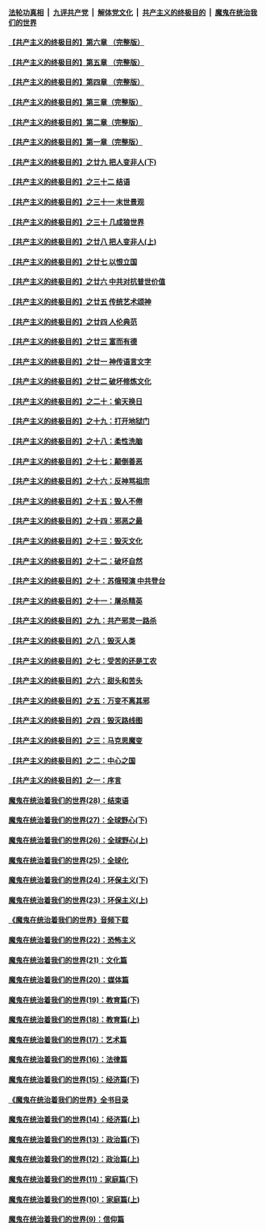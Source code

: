 ####  [法轮功真相](../../../../basic/blob/master/README.md?t=06121531) &nbsp;|&nbsp; [九评共产党](../../../../9ping.md/blob/master/README.md?t=06121531) &nbsp;|&nbsp; [解体党文化](../../../../jtdwh.md/blob/master/README.md?t=06121531)  &nbsp;|&nbsp; [共产主义的终极目的](../../../../gczydzjmd.md/blob/master/README.md?t=06121531) &nbsp;|&nbsp; [魔鬼在统治我们的世界](../../../../mgztzwmdsj.md/blob/master/README.md?t=06121531) 

#### [【共产主义的终极目的】第六章 （完整版）](../pages/nsc422/n11428913.md?t=06121531) 

#### [【共产主义的终极目的】第五章 （完整版）](../pages/nsc422/n11428912.md?t=06121531) 

#### [【共产主义的终极目的】第四章 （完整版）](../pages/nsc422/n11428907.md?t=06121531) 

#### [【共产主义的终极目的】第三章（完整版）](../pages/nsc422/n11428848.md?t=06121531) 

#### [【共产主义的终极目的】第二章（完整版）](../pages/nsc422/n11428831.md?t=06121531) 

#### [【共产主义的终极目的】第一章（完整版）](../pages/nsc422/n11417651.md?t=06121531) 

#### [【共产主义的终极目的】之廿九 把人变非人(下)](../pages/nsc422/n11344140.md?t=06121531) 

#### [【共产主义的终极目的】之三十二 结语](../pages/nsc422/n11360535.md?t=06121531) 

#### [【共产主义的终极目的】之三十一 末世景观](../pages/nsc422/n11351129.md?t=06121531) 

#### [【共产主义的终极目的】之三十 几成狼世界](../pages/nsc422/n11348280.md?t=06121531) 

#### [【共产主义的终极目的】之廿八 把人变非人(上)](../pages/nsc422/n11340492.md?t=06121531) 

#### [【共产主义的终极目的】之廿七 以恨立国](../pages/nsc422/n11336944.md?t=06121531) 

#### [【共产主义的终极目的】之廿六 中共对抗普世价值](../pages/nsc422/n11324785.md?t=06121531) 

#### [【共产主义的终极目的】之廿五 传统艺术颂神](../pages/nsc422/n11296396.md?t=06121531) 

#### [【共产主义的终极目的】之廿四 人伦典范](../pages/nsc422/n11296397.md?t=06121531) 

#### [【共产主义的终极目的】之廿三 富而有德](../pages/nsc422/n11283598.md?t=06121531) 

#### [【共产主义的终极目的】之廿一 神传语言文字](../pages/nsc422/n11263265.md?t=06121531) 

#### [【共产主义的终极目的】之廿二 破坏修炼文化](../pages/nsc422/n11245728.md?t=06121531) 

#### [【共产主义的终极目的】之二十：偷天换日](../pages/nsc422/n11238846.md?t=06121531) 

#### [【共产主义的终极目的】之十九：打开地狱门](../pages/nsc422/n11206376.md?t=06121531) 

#### [【共产主义的终极目的】之十八：柔性洗脑](../pages/nsc422/n11199994.md?t=06121531) 

#### [【共产主义的终极目的】之十七：颠倒善恶](../pages/nsc422/n11179782.md?t=06121531) 

#### [【共产主义的终极目的】之十六：反神骂祖宗](../pages/nsc422/n11166798.md?t=06121531) 

#### [【共产主义的终极目的】之十五：毁人不倦](../pages/nsc422/n11166792.md?t=06121531) 

#### [【共产主义的终极目的】之十四：邪恶之最](../pages/nsc422/n11150249.md?t=06121531) 

#### [【共产主义的终极目的】之十三：毁灭文化](../pages/nsc422/n11135227.md?t=06121531) 

#### [【共产主义的终极目的】之十二：破坏自然](../pages/nsc422/n11135214.md?t=06121531) 

#### [【共产主义的终极目的】之十：苏俄预演 中共登台](../pages/nsc422/n11118424.md?t=06121531) 

#### [【共产主义的终极目的】之十一：屠杀精英](../pages/nsc422/n11118442.md?t=06121531) 

#### [【共产主义的终极目的】之九：共产邪灵一路杀](../pages/nsc422/n11114139.md?t=06121531) 

#### [【共产主义的终极目的】之八：毁灭人类](../pages/nsc422/n11108503.md?t=06121531) 

#### [【共产主义的终极目的】之七：受苦的还是工农](../pages/nsc422/n11101809.md?t=06121531) 

#### [【共产主义的终极目的】之六：甜头和苦头](../pages/nsc422/n11096971.md?t=06121531) 

#### [【共产主义的终极目的】之五：万变不离其邪](../pages/nsc422/n11091285.md?t=06121531) 

#### [【共产主义的终极目的】之四：毁灭路线图](../pages/nsc422/n11086284.md?t=06121531) 

#### [【共产主义的终极目的】之三：马克思魔变](../pages/nsc422/n11061941.md?t=06121531) 

#### [【共产主义的终极目的】之二：中心之国](../pages/nsc422/n11047728.md?t=06121531) 

#### [【共产主义的终极目的】之一：序言](../pages/nsc422/n11086077.md?t=06121531) 

#### [魔鬼在统治着我们的世界(28)：结束语](../pages/nsc422/n10936246.md?t=06121531) 

#### [魔鬼在统治着我们的世界(27)：全球野心(下)](../pages/nsc422/n10928319.md?t=06121531) 

#### [魔鬼在统治着我们的世界(26)：全球野心(上)](../pages/nsc422/n10900318.md?t=06121531) 

#### [魔鬼在统治着我们的世界(25)：全球化](../pages/nsc422/n10788205.md?t=06121531) 

#### [魔鬼在统治着我们的世界(24)：环保主义(下)](../pages/nsc422/n10695307.md?t=06121531) 

#### [魔鬼在统治着我们的世界(23)：环保主义(上)](../pages/nsc422/n10688613.md?t=06121531) 

#### [《魔鬼在统治着我们的世界》音频下载](../pages/nsc422/n10635553.md?t=06121531) 

#### [魔鬼在统治着我们的世界(22)：恐怖主义](../pages/nsc422/n10614727.md?t=06121531) 

#### [魔鬼在统治着我们的世界(21)：文化篇](../pages/nsc422/n10597706.md?t=06121531) 

#### [魔鬼在统治着我们的世界(20)：媒体篇](../pages/nsc422/n10586579.md?t=06121531) 

#### [魔鬼在统治着我们的世界(19)：教育篇(下)](../pages/nsc422/n10564808.md?t=06121531) 

#### [魔鬼在统治着我们的世界(18)：教育篇(上)](../pages/nsc422/n10526970.md?t=06121531) 

#### [魔鬼在统治着我们的世界(17)：艺术篇](../pages/nsc422/n10499093.md?t=06121531) 

#### [魔鬼在统治着我们的世界(16)：法律篇](../pages/nsc422/n10485969.md?t=06121531) 

#### [魔鬼在统治着我们的世界(15)：经济篇(下)](../pages/nsc422/n10469975.md?t=06121531) 

#### [《魔鬼在统治着我们的世界》全书目录](../pages/nsc422/n10464261.md?t=06121531) 

#### [魔鬼在统治着我们的世界(14)：经济篇(上)](../pages/nsc422/n10457370.md?t=06121531) 

#### [魔鬼在统治着我们的世界(13)：政治篇(下)](../pages/nsc422/n10448270.md?t=06121531) 

#### [魔鬼在统治着我们的世界(12)：政治篇(上)](../pages/nsc422/n10444576.md?t=06121531) 

#### [魔鬼在统治着我们的世界(11)：家庭篇(下)](../pages/nsc422/n10440961.md?t=06121531) 

#### [魔鬼在统治着我们的世界(10)：家庭篇(上)](../pages/nsc422/n10435448.md?t=06121531) 

#### [魔鬼在统治着我们的世界(9)：信仰篇](../pages/nsc422/n10432159.md?t=06121531) 

